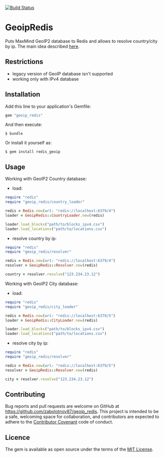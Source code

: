 [![Build Status](https://travis-ci.org/zabolotnov87/geoip_redis.svg?branch=master)](https://travis-ci.org/zabolotnov87/geoip_redis)

# GeoipRedis
Puts MaxMind GeoIP2 database to Redis and allows to resolve country/city by ip. The main idea described [here](http://redis4you.com/articles.php?id=018&name=GeoIP+in+Redis).

## Restrictions
 * legacy version of GeoIP database isn't supported
 * working only with IPv4 database

## Installation
Add this line to your application's Gemfile:

```ruby
gem "geoip_redis"
```

And then execute:

    $ bundle

Or install it yourself as:

    $ gem install redis_geoip

## Usage

Working with GeoIP2 Country database:
* load:

```ruby
require "redis"
require "geoip_redis/country_loader"

redis = Redis.new(url: "redis://localhost:6379/4")
loader = GeoipRedis::CountryLoader.new(redis)

loader.load_blocks("path/to/blocks_ipv4.csv")
loader.load_locations("path/to/locations.csv")
```

* resolve country by ip:

```ruby
require "redis"
require "geoip_redis/resolver"

redis = Redis.new(url: "redis://localhost:6379/4")
resolver = GeoipRedis::Resolver.new(redis)

country = resolver.resolve("123.234.23.12")
```

Working with GeoIP2 City database:
* load:

```ruby
require "redis"
require "geoip_redis/city_loader"

redis = Redis.new(url: "redis://localhost:6379/5")
loader = GeoipRedis::CityLoader.new(redis)

loader.load_blocks("path/to/blocks_ipv4.csv")
loader.load_locations("path/to/locations.csv")
```

* resolve city by ip:

```ruby
require "redis"
require "geoip_redis/resolver"

redis = Redis.new(url: "redis://localhost:6379/5")
resolver = GeoipRedis::Resolver.new(redis)

city = resolver.resolve("123.234.23.12")
```

## Contributing
Bug reports and pull requests are welcome on GitHub at https://github.com/zabolotnov87/geoip_redis. This project is intended to be a safe, welcoming space for collaboration, and contributors are expected to adhere to the [Contributor Covenant](http://contributor-covenant.org) code of conduct.

## Licence
The gem is available as open source under the terms of the [MIT License](http://opensource.org/licenses/MIT).
